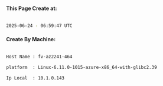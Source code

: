 
   
#### This Page Create at:

```bash

2025-06-24 - 06:59:47 UTC

```

#### Create By Machine:

```bash

Host Name : fv-az2241-464

platform  : Linux-6.11.0-1015-azure-x86_64-with-glibc2.39

Ip Local  : 10.1.0.143

```

